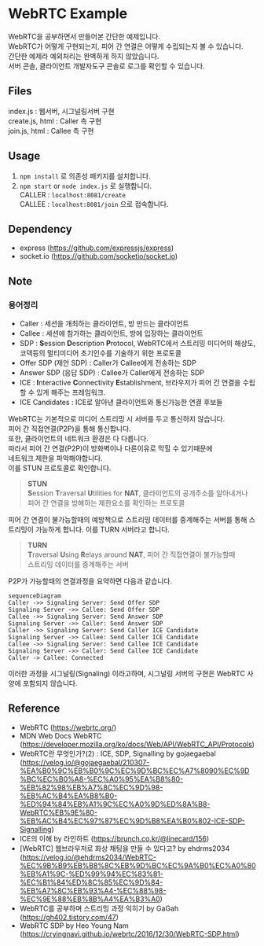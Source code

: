 # WebRTC Example
WebRTC을 공부하면서 만들어본 간단한 예제입니다.  
WebRTC가 어떻게 구현되는지, 피어 간 연결은 어떻게 수립되는지 볼 수 있습니다.  
간단한 예제라 예외처리는 완벽하게 하지 않았습니다.  
서버 콘솔, 클라이언트 개발자도구 콘솔로 로그를 확인할 수 있습니다.

## Files
index.js : 웹서버, 시그널링서버 구현  
create.js, html : Caller 측 구현  
join.js, html : Callee 측 구현  

## Usage
1. `npm install` 로 의존성 패키지를 설치합니다.
2. `npm start` or `node index.js` 로 실행합니다.  
CALLER : `localhost:8081/create`  
CALLEE : `localhost:8081/join`
으로 접속합니다.

## Dependency
- express (https://github.com/expressjs/express)
- socket.io (https://github.com/socketio/socket.io)

## Note
### 용어정리
- Caller : 세션을 개최하는 클라이언트, 방 만드는 클라이언트
- Callee : 세션에 참가하는 클라이언트, 방에 입장하는 클라이언트
- SDP : **S**ession **D**escription **P**rotocol, WebRTC에서 스트리밍 미디어의 해상도, 코덱등의 멀티미디어 초기인수를 기술하기 위한 프로토콜  
- Offer SDP (제안 SDP) : Caller가 Callee에게 전송하는 SDP
- Answer SDP (응답 SDP) : Callee가 Caller에게 전송하는 SDP
- ICE : **I**nteractive **C**onnectivity **E**stablishment, 브라우저가 피어 간 연결을 수립할 수 있게 해주는 프레임워크.
- ICE Candidates : ICE로 알아낸 클라이언트와 통신가능한 연결 후보들

WebRTC는 기본적으로 미디어 스트리밍 시 서버를 두고 통신하지 않습니다.  
피어 간 직접연결(P2P)을 통해 통신합니다.  
또한, 클라이언트의 네트워크 환경은 다 다릅니다.  
따라서 피어 간 연결(P2P)이 방화벽이나 다른이유로 막힐 수 있기때문에  
네트워크 제한을 파악해야합니다.  
이를 STUN 프로토콜로 확인합니다.  
> **STUN**  
**S**ession **T**raversal **U**tilities for **NAT**, 클라이언트의 공개주소를 알아내거나  
피어 간 연결을 방해하는 제한요소를 확인하는 프로토콜

피어 간 연결이 불가능할때의 예방책으로 스트리밍 데이터를 중계해주는 서버를 통해 스트리밍이 가능하게 합니다. 이를 TURN 서버라고 합니다.  
> **TURN**  
**T**raversal **U**sing **R**elays around **NAT**, 피어 간 직접연결이 불가능할때  
스트리밍 데이터를 중계해주는 서버

P2P가 가능할때의 연결과정을 요약하면 다음과 같습니다.
```mermaid
sequenceDiagram
Caller ->> Signaling Server: Send Offer SDP
Signaling Server ->> Callee: Send Offer SDP
Callee ->> Signaling Server: Send Answer SDP
Signaling Server ->> Caller: Send Answer SDP
Caller ->> Signaling Server: Send Caller ICE Candidate
Signaling Server ->> Callee: Send Caller ICE Candidate
Callee ->> Signaling Server: Send Callee ICE Candidate
Signaling Server ->> Caller: Send Callee ICE Candidate
Caller -> Callee: Connected
```

이러한 과정을 시그널링(Signaling) 이라고하며, 시그널링 서버의 구현은 WebRTC 사양에 포함되지 않습니다.

## Reference
- WebRTC (https://webrtc.org/)
- MDN Web Docs WebRTC (https://developer.mozilla.org/ko/docs/Web/API/WebRTC_API/Protocols)
- WebRTC란 무엇인가?(2) : ICE, SDP, Signalling by gojaegaebal (https://velog.io/@gojaegaebal/210307-%EA%B0%9C%EB%B0%9C%EC%9D%BC%EC%A7%8090%EC%9D%BC%EC%B0%A8-%EC%A0%95%EA%B8%80-%EB%82%98%EB%A7%8C%EC%9D%98-%EB%AC%B4%EA%B8%B0-%ED%94%84%EB%A1%9C%EC%A0%9D%ED%8A%B8-WebRTC%EB%9E%80-%EB%AC%B4%EC%97%87%EC%9D%B8%EA%B0%802-ICE-SDP-Signalling)
- ICE의 이해 by 라인하트 (https://brunch.co.kr/@linecard/156)
- [WebRTC] 웹브라우저로 화상 채팅을 만들 수 있다고? by ehdrms2034 (https://velog.io/@ehdrms2034/WebRTC-%EC%9B%B9%EB%B8%8C%EB%9D%BC%EC%9A%B0%EC%A0%80%EB%A1%9C-%ED%99%94%EC%83%81-%EC%B1%84%ED%8C%85%EC%9D%84-%EB%A7%8C%EB%93%A4-%EC%88%98-%EC%9E%88%EB%8B%A4%EA%B3%A0)
- WebRTC를 공부하며 스트리밍 과정 익히기 by GaGah (https://gh402.tistory.com/47)
- WebRTC SDP by Heo Young Nam (https://cryingnavi.github.io/webrtc/2016/12/30/WebRTC-SDP.html)



